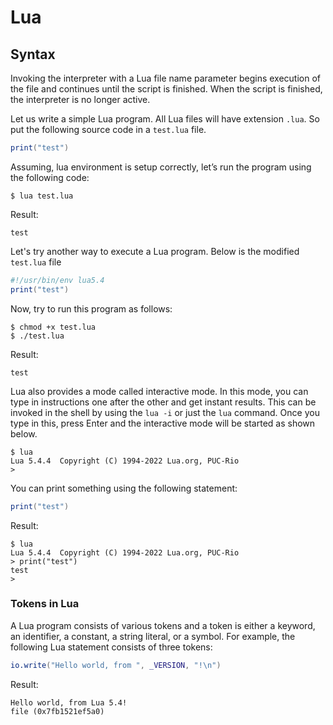 # Lua

## Syntax <!--{{{-->

Invoking the interpreter with a Lua file name parameter begins execution of the
file and continues until the script is finished. When the script is finished,
the interpreter is no longer active.

Let us write a simple Lua program. All Lua files will have extension `.lua`.
So put the following source code in a `test.lua` file.

```lua
print("test")
```

Assuming, lua environment is setup correctly, let’s run the program using the
following code:

    $ lua test.lua

Result:
    
    test

Let's try another way to execute a Lua program. Below is the modified
`test.lua` file

```lua
#!/usr/bin/env lua5.4
print("test")
```

Now, try to run this program as follows:

    $ chmod +x test.lua
    $ ./test.lua

Result:
    
    test

Lua also provides a mode called interactive mode. In this mode, you can type in
instructions one after the other and get instant results. This can be invoked
in the shell by using the `lua -i` or just the `lua` command. Once you type in
this, press Enter and the interactive mode will be started as shown below.

    $ lua
    Lua 5.4.4  Copyright (C) 1994-2022 Lua.org, PUC-Rio
    > 

You can print something using the following statement:

```lua
print("test")
```

Result:

    $ lua
    Lua 5.4.4  Copyright (C) 1994-2022 Lua.org, PUC-Rio
    > print("test")
    test
    >

### Tokens in Lua

A Lua program consists of various tokens and a token is either a keyword, an
identifier, a constant, a string literal, or a symbol. For example, the
following Lua statement consists of three tokens:

```lua
io.write("Hello world, from ", _VERSION, "!\n")
```

Result:

    Hello world, from Lua 5.4!
    file (0x7fb1521ef5a0)



<!--}}}-->
